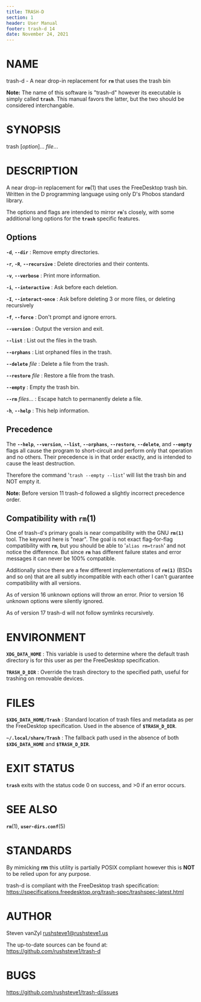 ```yaml
---
title: TRASH-D
section: 1
header: User Manual
footer: trash-d 14
date: November 24, 2021
---
```


NAME
====

trash-d - A near drop-in replacement for **`rm`** that uses the trash bin

**Note:** The name of this software is "trash-d" however its executable
is simply called **`trash`**. This manual favors the latter, but the two
should be considered interchangable.

SYNOPSIS
========

trash [_option_]... _file_...

DESCRIPTION
===========

A near drop-in replacement for **`rm`**(1) that uses the FreeDesktop trash bin.
Written in the D programming language using only D's Phobos standard library.

The options and flags are intended to mirror **`rm`**'s closely, with some
additional long options for the **`trash`** specific features.

Options
-------

**`-d`**, **`--dir`**
: Remove empty directories.

**`-r`**, **`-R`**, **`--recursive`**
: Delete directories and their contents.

**`-v`**, **`--verbose`**
: Print more information.

**`-i`**, **`--interactive`**
: Ask before each deletion.

**`-I`**, **`--interact-once`**
: Ask before deleting 3 or more files, or deleting recursively

**`-f`**, **`--force`**
: Don't prompt and ignore errors.

**`--version`**
: Output the version and exit.

**`--list`**
: List out the files in the trash.

**`--orphans`**
: List orphaned files in the trash.

**`--delete`** _file_
: Delete a file from the trash.

**`--restore`** _file_
: Restore a file from the trash.

**`--empty`**
: Empty the trash bin.

**`--rm`** _files_...
: Escape hatch to permanently delete a file.

**`-h`**, **`--help`**
: This help information.

Precedence
----------

The **`--help`**, **`--version`**, **`--list`**, **`--orphans`**,
**`--restore`**, **`--delete`**, and **`--empty`** flags all cause the program
to short-circuit and perform only that operation and no others. Their
precedence is in that order exactly, and is intended to cause the least
destruction.

Therefore the command '`trash --empty --list`' will list the trash bin and NOT
empty it.

**Note:** Before version 11 trash-d followed a slightly incorrect precedence
order.

Compatibility with **`rm`**(1) 
----------------------------

One of trash-d's primary goals is near compatibility with the GNU **`rm(1)`**
tool. The keyword here is "near". The goal is not exact flag-for-flag
compatibility with **`rm`**, but you should be able to '`alias rm=trash`' and
not notice the difference. But since **`rm`** has different failure states and
error messages it can never be 100% compatible.

Additionally since there are a few different implementations of **`rm(1)`**
(BSDs and so on) that are all subtly incompatible with each other I can't
guarantee compatibility with all versions.

As of version 16 unknown options will throw an error. Prior to
version 16 unknown options were silently ignored.

As of version 17 trash-d will not follow symlinks recursively.

ENVIRONMENT
===========

**`XDG_DATA_HOME`**
: This variable is used to determine where the default trash directory is for
  this user as per the FreeDesktop specification.

**`TRASH_D_DIR`**
: Override the trash directory to the specified path, useful for trashing on
  removable devices.

FILES
=====

**`$XDG_DATA_HOME/Trash`**
: Standard location of trash files and metadata as per the FreeDesktop
  specification. Used in the absence of **`$TRASH_D_DIR`**.

**`~/.local/share/Trash`**
: The fallback path used in the absence of both **`$XDG_DATA_HOME`** and
  **`$TRASH_D_DIR`**.

EXIT STATUS
===========

**`trash`** exits with the status code 0 on success, and >0 if an error occurs.

SEE ALSO
========

**`rm`**(1), **`user-dirs.conf`**(5)

STANDARDS
=========

By mimicking **rm** this utility is partially POSIX compliant however this is
**NOT** to be relied upon for any purpose.

trash-d is compliant with the FreeDesktop trash specification:
https://specifications.freedesktop.org/trash-spec/trashspec-latest.html

AUTHOR
======

Steven vanZyl <rushsteve1@rushsteve1.us>

The up-to-date sources can be found at: https://github.com/rushsteve1/trash-d

BUGS
====

https://github.com/rushsteve1/trash-d/issues
